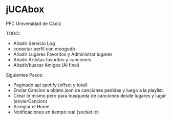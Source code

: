 # jUCAbox

PFC Universidad de Cádiz

TODO:
- Añadir Servicio Log
- conectar perfil con mongodb
- Añadir Lugares Favoritos y Administrar lugares
- Añadir Artistas favoritos y canciones
- Añadir/buscar Amigos (Al final)

Siguientes Pasos:
- Paginado api spotify (offset y total)
- Enviar Cancion a objeto json de canciones pedidas y luego a la playlist.
- Crear lo mismo pero para busqueda de canciones desde lugares y lugar (enviarCancion)
- Arreglar el Home
- Notificaciones en tiempo real (socket.io)
